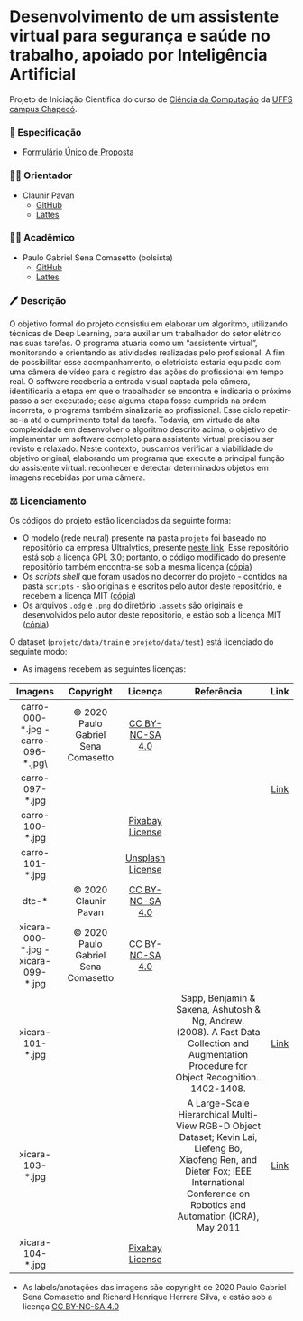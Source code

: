 # Desenvolvimento de um assistente virtual para segurança e saúde no trabalho, apoiado por Inteligência Artificial

Projeto de Iniciação Científica do curso de [Ciência da Computação](http://cc.uffs.edu.br/)
da [UFFS campus Chapecó](https://www.uffs.edu.br/campi/chapeco).

### :scroll: Especificação

- [Formulário Único de Proposta][form]

### :man_teacher: Orientador

- Claunir Pavan
  - [GitHub](https://github.com/cleopavan)
  - [Lattes](http://lattes.cnpq.br/7362574930328474)

### :man_student: Acadêmico

- Paulo Gabriel Sena Comasetto (bolsista)
  - [GitHub](https://github.com/paulogsc)
  - [Lattes](http://lattes.cnpq.br/1331812120349303)

### :pen: Descrição

O objetivo formal do projeto consistiu em elaborar um algoritmo, utilizando técnicas de Deep Learning, para auxiliar um trabalhador do setor elétrico nas suas tarefas. O programa atuaria como um “assistente virtual”, monitorando e orientando as atividades realizadas pelo profissional. A fim de possibilitar esse acompanhamento, o eletricista estaria equipado com uma câmera de vídeo para o registro das ações do profissional em tempo real. O software receberia a entrada visual captada pela câmera, identificaria a etapa em que o trabalhador se encontra e indicaria o próximo passo a ser executado; caso alguma etapa fosse cumprida na ordem incorreta, o programa também sinalizaria ao profissional. Esse ciclo repetir-se-ia até o cumprimento total da tarefa. Todavia, em virtude da alta complexidade em desenvolver o algoritmo descrito acima, o objetivo de implementar um software completo para assistente virtual precisou ser revisto e relaxado. Neste contexto, buscamos verificar a viabilidade do objetivo original, elaborando um programa que execute a principal função do assistente virtual: reconhecer e detectar determinados objetos em imagens recebidas por uma câmera.    

### :balance_scale: Licenciamento

Os códigos do projeto estão licenciados da seguinte forma:

- O modelo (rede neural) presente na pasta `projeto` foi baseado no repositório da empresa Ultralytics, presente [neste link](https://www.github.com/ultralytics/yolov3). Esse repositório está sob a licença GPL 3.0; portanto, o código modificado do presente repositório também encontra-se sob a mesma licença ([cópia][gpl])
- Os _scripts shell_ que foram usados no decorrer do projeto - contidos na pasta `scripts` - são originais e escritos pelo autor deste repositório, e recebem a licença MIT ([cópia][mit])
- Os arquivos `.odg` e `.png` do diretório `.assets` são originais e desenvolvidos pelo autor deste repositório, e estão sob a licença MIT ([cópia][mit])

O dataset (`projeto/data/train` e `projeto/data/test`) está licenciado do seguinte modo:

- As imagens recebem as seguintes licenças:

| Imagens | Copyright | Licença | Referência | Link |
|:-------:|:---------:|:-------:|:----------:|:----:|
| carro-000-\*.jpg - carro-096-*.jpg\ | © 2020 Paulo Gabriel Sena Comasetto | [CC BY-NC-SA 4.0][cc by-nc-sa 4.0] |||
| carro-097-*.jpg |||| [Link](http://www.vision.caltech.edu/pmoreels/Datasets/Giuseppe_Toys_03/) |
| carro-100-*.jpg || [Pixabay License](https://pixabay.com/service/license/) |||
| carro-101-*.jpg || [Unsplash License](https://unsplash.com/license) |||
| dtc-* | © 2020 Claunir Pavan | [CC BY-NC-SA 4.0][cc by-nc-sa 4.0] |||
| xicara-000-\*.jpg - xicara-099-\*.jpg | © 2020 Paulo Gabriel Sena Comasetto | [CC BY-NC-SA 4.0][cc by-nc-sa 4.0] |||
| xicara-101-*.jpg ||| Sapp, Benjamin & Saxena, Ashutosh & Ng, Andrew. (2008). A Fast Data Collection and Augmentation Procedure for Object Recognition.. 1402-1408. | [Link](http://ai.stanford.edu/~asaxena/robotdatacollection/dataset.html) |
| xicara-103-*.jpg ||| A Large-Scale Hierarchical Multi-View RGB-D Object Dataset; Kevin Lai, Liefeng Bo, Xiaofeng Ren, and Dieter Fox; IEEE International Conference on Robotics and Automation (ICRA), May 2011 | [Link](http://rgbd-dataset.cs.washington.edu/dataset/rgbd-dataset_full/) |
| xicara-104-*.jpg || [Pixabay License](https://pixabay.com/service/license/) |||

- As labels/anotações das imagens são copyright de  2020 Paulo Gabriel Sena Comasetto and Richard Henrique Herrera Silva, e estão sob a licença [CC BY-NC-SA 4.0][cc by-nc-sa 4.0]


[form]: documentos/Formulario%20Unico%20de%20Proposta.pdf
[kaggle]: https://www.kaggle.com

[gpl]: GPL.txt
[mit]: MIT.txt

[cc by-nc-sa 4.0]: https://creativecommons.org/licenses/by-nc-sa/4.0/
